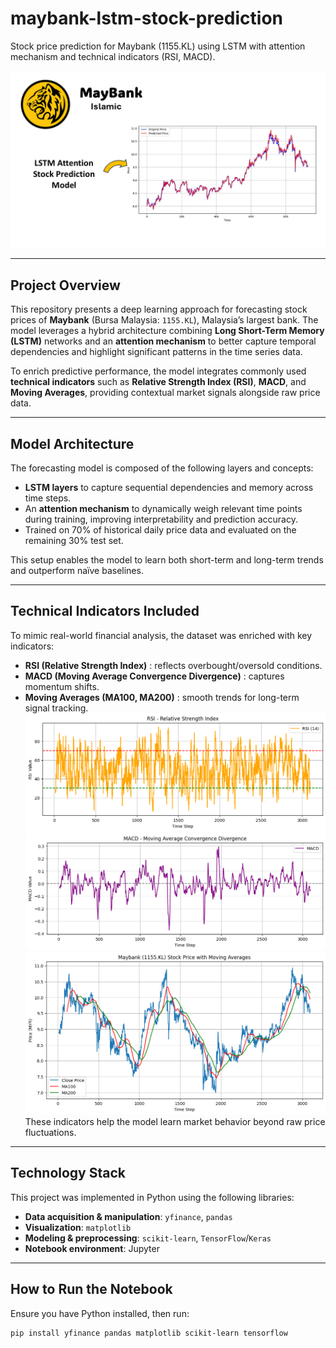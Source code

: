 # maybank-lstm-stock-prediction

Stock price prediction for Maybank (1155.KL) using LSTM with attention mechanism and technical indicators (RSI, MACD).

![Maybank LSTM Banner](https://github.com/Tahanijabir/maybank-lstm-stock-prediction/blob/main/animationmaybank%20(1).jpg?raw=true)

---

##  Project Overview

This repository presents a deep learning approach for forecasting stock prices of **Maybank** (Bursa Malaysia: `1155.KL`), Malaysia’s largest bank. The model leverages a hybrid architecture combining **Long Short-Term Memory (LSTM)** networks and an **attention mechanism** to better capture temporal dependencies and highlight significant patterns in the time series data.

To enrich predictive performance, the model integrates commonly used **technical indicators** such as **Relative Strength Index (RSI)**, **MACD**, and **Moving Averages**, providing contextual market signals alongside raw price data.

---

##  Model Architecture

The forecasting model is composed of the following layers and concepts:

- **LSTM layers** to capture sequential dependencies and memory across time steps.
- An **attention mechanism** to dynamically weigh relevant time points during training, improving interpretability and prediction accuracy.
- Trained on 70% of historical daily price data and evaluated on the remaining 30% test set.

This setup enables the model to learn both short-term and long-term trends and outperform naïve baselines.

---

##  Technical Indicators Included

To mimic real-world financial analysis, the dataset was enriched with key indicators:

- **RSI (Relative Strength Index)** : reflects overbought/oversold conditions.
- **MACD (Moving Average Convergence Divergence)** : captures momentum shifts.
- **Moving Averages (MA100, MA200)** : smooth trends for long-term signal tracking.
![RSI](https://github.com/Tahanijabir/maybank-lstm-stock-prediction/blob/main/RSI.png?raw=true)
![MACD](https://github.com/Tahanijabir/maybank-lstm-stock-prediction/blob/main/MACD.png?raw=true)
![Moving Averages](https://github.com/Tahanijabir/maybank-lstm-stock-prediction/blob/main/indicators.png?raw=true)
These indicators help the model learn market behavior beyond raw price fluctuations.

---

##  Technology Stack

This project was implemented in Python using the following libraries:

- **Data acquisition & manipulation**: `yfinance`, `pandas`
- **Visualization**: `matplotlib`
- **Modeling & preprocessing**: `scikit-learn`, `TensorFlow`/`Keras`
- **Notebook environment**: Jupyter

---

##  How to Run the Notebook

Ensure you have Python installed, then run:

```bash
pip install yfinance pandas matplotlib scikit-learn tensorflow


